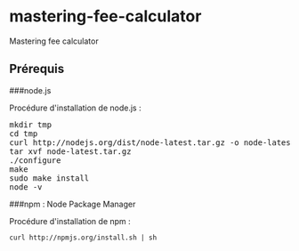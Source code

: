 mastering-fee-calculator
========================

Mastering fee calculator

Prérequis
---------

###node.js

Procédure d'installation de node.js :
<pre>
mkdir tmp
cd tmp
curl http://nodejs.org/dist/node-latest.tar.gz -o node-latest.tar.gz
tar xvf node-latest.tar.gz
./configure
make
sudo make install
node -v
</pre>

###npm : Node Package Manager

Procédure d'installation de npm :

`curl http://npmjs.org/install.sh | sh`
